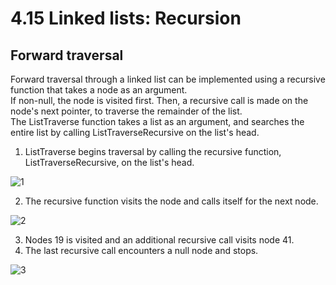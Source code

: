 # 4.15 Linked lists: Recursion

## Forward traversal
Forward traversal through a linked list can be implemented using a recursive function that takes a node as an argument.   
If non-null, the node is visited first. Then, a recursive call is made on the node's next pointer, to traverse the remainder of the list.   
The ListTraverse function takes a list as an argument, and searches the entire list by calling ListTraverseRecursive on the list's head.   

1. ListTraverse begins traversal by calling the recursive function, ListTraverseRecursive, on the list's head.

![1](https://github.com/ijaejun1025/CIS223-Algorithms/assets/154036705/de84c477-b361-41d0-bb73-c72ee60fd3eb)

2. The recursive function visits the node and calls itself for the next node.

![2](https://github.com/ijaejun1025/CIS223-Algorithms/assets/154036705/674044d4-3462-4831-9a88-0a0293260231)

3. Nodes 19 is visited and an additional recursive call visits node 41.
4. The last recursive call encounters a null node and stops.

![3](https://github.com/ijaejun1025/CIS223-Algorithms/assets/154036705/aeb6b143-bd9e-4199-94ed-c22614d81d1d)
